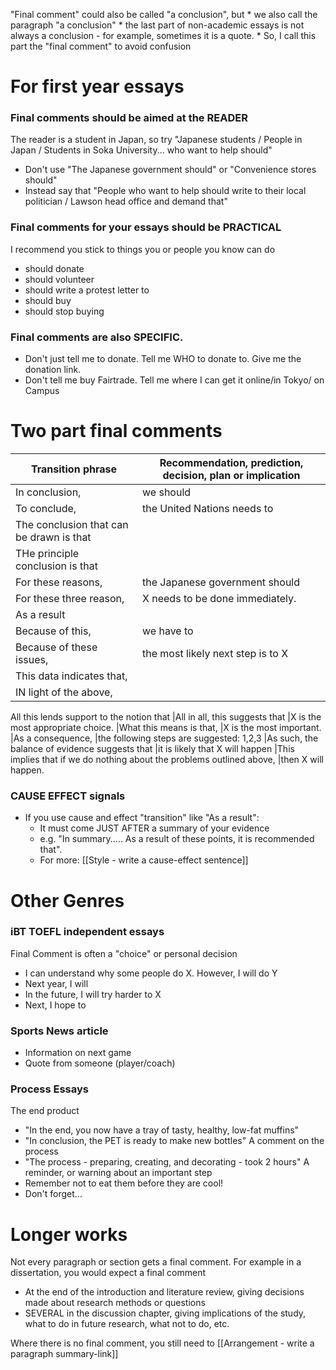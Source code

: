 "Final comment" could also be called "a conclusion", but
    * we also call the paragraph "a conclusion"
    * the last part of non-academic essays is not always a conclusion - for example, sometimes it is a quote.
    * So, I call this part the "final comment" to avoid confusion

# For first year essays
### Final comments should be aimed at the READER
The reader is a student in Japan, so try "Japanese students / People in Japan / Students in Soka University... who want to help should"
* Don't use "The Japanese government should" or "Convenience stores should" 
* Instead say that "People who want to help should write to their local politician / Lawson head office and demand that"

### Final comments for your essays should be PRACTICAL 
I recommend you stick to things you or people you know can do
* should donate
* should volunteer
* should write a protest letter to 
* should buy
* should stop buying

### Final comments are also SPECIFIC. 
* Don't just tell me to donate. Tell me WHO to donate to. Give me the donation link.
* Don't tell me buy Fairtrade. Tell me where I can get it online/in Tokyo/ on Campus


# Two part final comments
|Transition phrase                                   | Recommendation, prediction, decision, plan or implication
|----------------------------------------------------|-----------------------------------------
|In conclusion,                                      |we should
|To conclude,                                        |the United Nations needs to
|The conclusion that can be drawn is that            |
|THe principle conclusion is that                    |
|For these reasons,                                  |the Japanese government should
|For these three reason,                             |X needs to be done immediately.
|As a result                                         |
|Because of this,                                    |we have to
|Because of these issues,                            |the most likely next step is to X
|This data indicates that,                           |
|IN light of the above,                              |
All this lends support to the notion that
|All in all, this suggests that                      |X is the most appropriate choice.
|What this means is that,                            |X is the most important.
|As a consequence,                                   |the following steps are suggested: 1,2,3
|As such, the balance of evidence suggests that      |it is likely that X will happen
|This implies that if we do nothing about the problems outlined above,  |then X will happen.


### CAUSE EFFECT signals
* If you use cause and effect "transition" like "As a result":
    * It must come JUST AFTER a summary of your evidence
    * e.g. "In summary..... As a result of these points, it is recommended that".
    * For more: [[Style - write a cause-effect sentence]]

# Other Genres
### iBT TOEFL independent essays
Final Comment is often a "choice" or personal decision
* I can understand why some people do X. However, I will do Y
* Next year, I will
* In the future, I will try harder to X
* Next, I hope to

### Sports News article
* Information on next game
* Quote from someone (player/coach)

### Process Essays
The end product
* "In the end, you now have a tray of tasty, healthy, low-fat muffins"
* "In conclusion, the PET is ready to make new bottles"
A comment on the process
* "The process - preparing, creating, and decorating - took 2 hours"
A reminder, or warning about an important step
* Remember not to eat them before they are cool!
* Don't forget...

# Longer works
Not every paragraph or section gets a final comment. For example in a dissertation, you would expect a final comment
* At the end of the introduction and literature review, giving decisions made about research methods or questions
* SEVERAL in the discussion chapter, giving implications of the study, what to do in future research, what not to do, etc.

Where there is no final comment, you still need to [[Arrangement - write a paragraph summary-link]]


